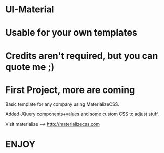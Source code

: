 # UI-Material

# Usable for your own templates

# Credits aren't required, but you can quote me ;)

# First Project, more are coming


Basic template for any company using MaterializeCSS.


Added JQuery components+values and some custom CSS to adjust stuff.


Visit materialize --> http://materializecss.com


# ENJOY
